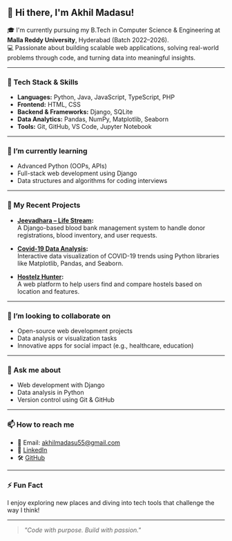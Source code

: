 ## 👋 Hi there, I'm Akhil Madasu!

🎓 I'm currently pursuing my B.Tech in Computer Science & Engineering at **Malla Reddy University**, Hyderabad (Batch 2022–2026).  
💻 Passionate about building scalable web applications, solving real-world problems through code, and turning data into meaningful insights.

---

### 🚀 Tech Stack & Skills

- **Languages:** Python, Java, JavaScript, TypeScript, PHP  
- **Frontend:** HTML, CSS  
- **Backend & Frameworks:** Django, SQLite  
- **Data Analytics:** Pandas, NumPy, Matplotlib, Seaborn  
- **Tools:** Git, GitHub, VS Code, Jupyter Notebook  

---

### 🌱 I’m currently learning

- Advanced Python (OOPs, APIs)
- Full-stack web development using Django
- Data structures and algorithms for coding interviews

---

### 🔭 My Recent Projects

- **[Jeevadhara – Life Stream](https://github.com/Gadenaboi-Sandeep/jeevadhara-life-stream):**  
  A Django-based blood bank management system to handle donor registrations, blood inventory, and user requests.

- **[Covid-19 Data Analysis](https://github.com/Gadenaboi-Sandeep/covid-19-data-analytics):**  
  Interactive data visualization of COVID-19 trends using Python libraries like Matplotlib, Pandas, and Seaborn.

- **[Hostelz Hunter](https://github.com/Gadenaboi-Sandeep/hostelz-hunter):**  
  A web platform to help users find and compare hostels based on location and features.

---

### 👯 I’m looking to collaborate on

- Open-source web development projects
- Data analysis or visualization tasks
- Innovative apps for social impact (e.g., healthcare, education)

---

### 💬 Ask me about

- Web development with Django  
- Data analysis in Python  
- Version control using Git & GitHub

---

### 📫 How to reach me

- 📧 Email: [akhilmadasu55@gmail.com](mailto:akhilmadasu55@gmail.com)  
- 🔗 [LinkedIn](https://www.linkedin.com/in/akhil-madasu-68ab58306/)  
- 🛠️ [GitHub](https://github.com/Akhilmadasu5)

---

### ⚡ Fun Fact

I enjoy exploring new places and diving into tech tools that challenge the way I think!

---

> _"Code with purpose. Build with passion."_  
